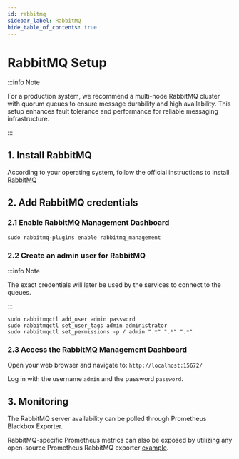 ```yaml
---
id: rabbitmq
sidebar_label: RabbitMQ
hide_table_of_contents: true
---
```

# RabbitMQ Setup

:::info Note

For a production system, we recommend a multi-node RabbitMQ cluster with quorum queues to ensure message durability and high availability. This setup enhances fault tolerance and performance for reliable messaging infrastructure.

:::

## 1. Install RabbitMQ
 
According to your operating system, follow the official instructions to install [RabbitMQ]( https://www.rabbitmq.com/docs/download#installation-guides)

## 2. Add RabbitMQ credentials

### 2.1 Enable RabbitMQ Management Dashboard

```
sudo rabbitmq-plugins enable rabbitmq_management
```

### 2.2 Create an admin user for RabbitMQ

:::info Note

The exact credentials will later be used by the services to connect to the queues.

:::

```
sudo rabbitmqctl add_user admin password
sudo rabbitmqctl set_user_tags admin administrator
sudo rabbitmqctl set_permissions -p / admin ".*" ".*" ".*"
```

### 2.3 Access the RabbitMQ Management Dashboard

Open your web browser and navigate to: `http://localhost:15672/`

Log in with the username `admin` and the password `password`.

## 3. Monitoring

The RabbitMQ server availability can be polled through Prometheus Blackbox Exporter.

RabbitMQ-specific Prometheus metrics can also be exposed by utilizing any open-source Prometheus RabbitMQ exporter [example](https://github.com/kbudde/rabbitmq_exporter).